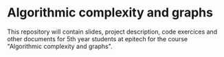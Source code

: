 # Algorithmic complexity and graphs
This repository will contain slides, project description, code exercices and other documents for 5th year students at epitech for the course "Algorithmic complexity and graphs".
